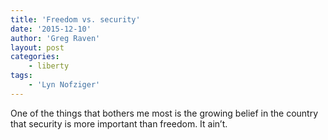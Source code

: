 ```yaml
---
title: 'Freedom vs. security'
date: '2015-12-10'
author: 'Greg Raven'
layout: post
categories:
    - liberty
tags:
    - 'Lyn Nofziger'
---
```


One of the things that bothers me most is the growing belief in the country that security is more important than freedom. It ain’t.
